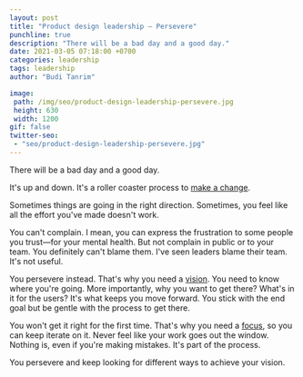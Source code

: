 ```yaml
---
layout: post
title: "Product design leadership — Persevere"
punchline: true
description: "There will be a bad day and a good day."
date: 2021-03-05 07:18:00 +0700
categories: leadership
tags: leadership
author: "Budi Tanrim"

image:
 path: /img/seo/product-design-leadership-persevere.jpg
 height: 630
 width: 1200
gif: false
twitter-seo: 
 - "seo/product-design-leadership-persevere.jpg"
---
```


There will be a bad day and a good day.

It's up and down. It's a roller coaster process to [make a change][2].

Sometimes things are going in the right direction. Sometimes, you feel like all the effort you've made doesn't work.

You can't complain. I mean, you can express the frustration to some people you trust—for your mental health. But not complain in public or to your team. You definitely can't blame them. I've seen leaders blame their team. It's not useful.

You persevere instead. That's why you need a [vision][1]. You need to know where you're going. More importantly, why you want to get there? What's in it for the users? It's what keeps you move forward. You stick with the end goal but be gentle with the process to get there. 

You won't get it right for the first time. That's why you need a [focus][3], so you can keep iterate on it. Never feel like your work goes out the window. Nothing is, even if you're making mistakes. It's part of the process.

You persevere and keep looking for different ways to achieve your vision.

[1]: https://buditanrim.co/2021/product-design-leadership-direction/
[2]: https://buditanrim.co/2021/product-design-leadership-role/
[3]: https://buditanrim.co/2021/product-design-strategic-focus/
